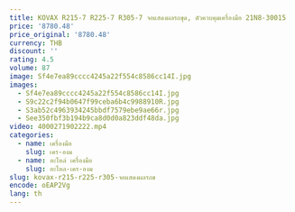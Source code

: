 ```yaml
---
title: KOVAX R215-7 R225-7 R305-7 จอแสดงผลรถขุด, ตัวควบคุมเครื่องมือ 21N8-30015
price: '8780.48'
price_original: '8780.48'
currency: THB
discount: ''
rating: 4.5
volume: 87
image: Sf4e7ea89cccc4245a22f554c8586cc14I.jpg
images:
  - Sf4e7ea89cccc4245a22f554c8586cc14I.jpg
  - S9c22c2f94b0647f99ceba6b4c9988910R.jpg
  - S3ab52c4963934245bbdf7579ebe9ae66r.jpg
  - See350fbf3b194b9ca8d0d0a823ddf48da.jpg
video: 4000271902222.mp4
categories:
  - name: เครื่องมือ
    slug: เคร-องม
  - name: อะไหล่ เครื่องมือ
    slug: อะไหล-เคร-องม
slug: kovax-r215-r225-r305-จอแสดงผลรถข
encode: oEAP2Vg
lang: th
---
```

  